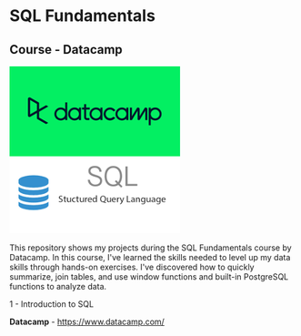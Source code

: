 # SQL Fundamentals
## Course - Datacamp

<img src="https://github.com/raquelcolares/SQL-Fundamentals_Datacamp/blob/main/datacamp%20logo.png" width="300">    <img src="https://github.com/raquelcolares/SQL-Fundamentals_Datacamp/blob/main/sql-image.png" width="300">

This repository shows my projects during the SQL Fundamentals course by Datacamp.
In this course, I've learned the skills needed to level up my data skills through hands-on exercises. I've discovered how to quickly summarize, join tables, and use window functions and built-in PostgreSQL functions to analyze data.

1 - Introduction to SQL



**Datacamp** - https://www.datacamp.com/



